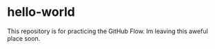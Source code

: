 # hello-world
This repository is for practicing the GitHub Flow.
Im leaving this aweful place soon.
